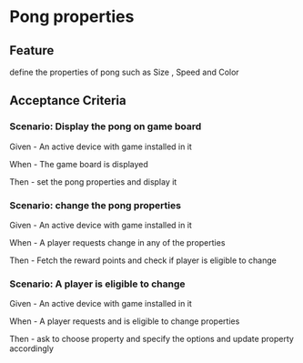 # Pong properties

## Feature

  define the properties of pong such as Size , Speed and Color
  
## Acceptance Criteria

### Scenario: Display the pong on game board

  Given - An active device with game installed in it
  
  When - The game board is displayed
  
  Then - set the pong properties and display it
  
### Scenario: change the pong properties

  Given - An active device with game installed in it
  
  When - A player requests change in any of the properties
  
  Then - Fetch the reward points and check if player is eligible to change
  
### Scenario: A player is eligible to change

  Given - An active device with game installed in it
  
  When - A player requests and is eligible to change properties

  Then - ask to choose property and specify the options
  and update property accordingly
